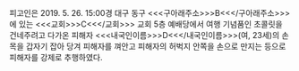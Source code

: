 피고인은 2019. 5. 26. 15:00경 대구 동구 <<<구아래주소>>>B<<</구아래주소>>>에 있는 <<<교회>>>C<<</교회>>> 교회 5층 예배당에서 여행 기념품인 초콜릿을 건네주려고 다가온 피해자 <<<내국인이름>>>D<<</내국인이름>>>(여, 23세)의 손목을 갑자기 잡아 당겨 피해자를 껴안고 피해자의 허벅지 안쪽을 손으로 만지는 등으로 피해자를 강제로 추행하였다.
